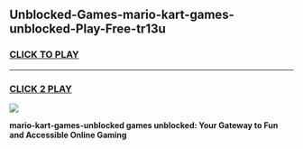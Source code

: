 
## Unblocked-Games-mario-kart-games-unblocked-Play-Free-tr13u
<h3>
<a href="https://premium76.site?title=mario-kart-games-unblocked&ref=22A">CLICK TO PLAY</a></h3>
<hr>

<h3>
<a href="https://premium76.site?title=mario-kart-games-unblocked&ref=22A">CLICK 2 PLAY</a>
  
</h3>

<a href="https://premium76.site?title=mario-kart-games-unblocked&ref=22A"><img src="https://clearcache.store/games.png"></a>


**mario-kart-games-unblocked games unblocked: Your Gateway to Fun and Accessible Online Gaming**
